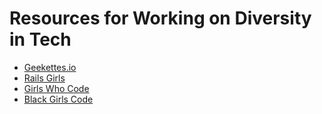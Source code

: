 # Resources for Working on Diversity in Tech

* [Geekettes.io](http://geekettes.io)
* [Rails Girls](http://railsgirls.com)
* [Girls Who Code](http://girlswhocode.com)
* [Black Girls Code](http://blackgirlscode.com)

